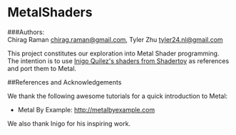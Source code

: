 # MetalShaders
###Authors:<br>Chirag Raman <chirag.raman@gmail.com>, Tyler Zhu <tyler24.nl@gmail.com>

This project constitutes our exploration into Metal Shader programming. 
The intention is to use [Inigo Quilez's shaders from Shadertoy](https://www.shadertoy.com/user/iq) as references and port them to Metal.

##References and Acknowledgements

We thank the following awesome tutorials for a quick introduction to Metal:
 - Metal By Example: <http://metalbyexample.com>

We also thank Inigo for his inspiring work.
